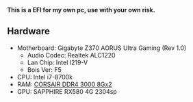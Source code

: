 __This is a EFI for my own pc, use with your own risk.__

## Hardware
* Motherboard: Gigabyte Z370 AORUS Ultra Gaming (Rev 1.0)
	* Audio Codec: Realtek ALC1220
	* Lan Chip: Intel I219-V
	* Bois Ver: F5
* CPU: Intel i7-8700k
* RAM: [CORSAIR DDR4 3000 8Gx2](https://union-click.jd.com/jdc?e=&p=AyIGZRprFgMSBFUeWyVGTV8LRGtMR1dGFxBFC1pXUwkEBwpZRxgHRQcLREJEAQUcTVZUGAVJHk1cTQkTSxhBekcLVhpbFgIXB2VuDGl0TR02QjlVfEhuB0kEFkF1Rhd7VxkyEgVTHFMcMhIGVBhYFwcRBV0raxUBIlE7G1oUAxMGVBxTEzIRBlQYWx0FEQVXK1sRBBsPUhtZFAAUAVMrXBULIkUMQwRdUE03ZRhaFQESAlUrWCUyIgdlGGtXbBYCXE4IQQpCBVJMXxALEwJcS1tBBBAFUBgMRgsaVVJLaxcDEwNc)
* GPU: SAPPHIRE RX580 4G 2304sp



